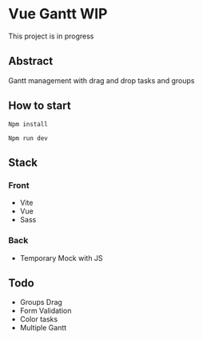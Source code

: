 # Vue Gantt WIP
This project is in progress

## Abstract
Gantt management with drag and drop tasks and groups

## How to start
```
Npm install

Npm run dev
```

## Stack
### Front
* Vite
* Vue  
* Sass

### Back
* Temporary Mock with JS 


## Todo
* Groups Drag
* Form Validation
* Color tasks
* Multiple Gantt